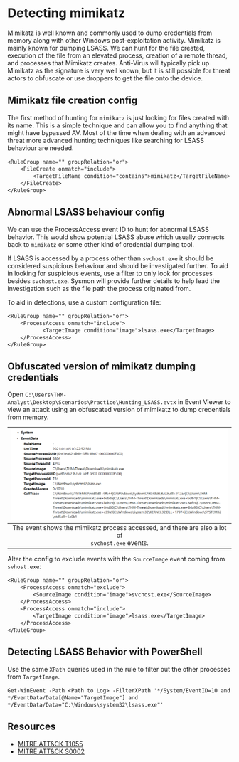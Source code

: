 # Detecting mimikatz

Mimikatz is well known and commonly used to dump credentials from memory along with other Windows post-exploitation 
activity. Mimikatz is mainly known for dumping LSASS. We can hunt for the file created, execution of the file from 
an elevated process, creation of a remote thread, and processes that Mimikatz creates. Anti-Virus will typically 
pick up Mimikatz as the signature is very well known, but it is still possible for threat actors to obfuscate or 
use droppers to get the file onto the device.

## Mimikatz file creation config

The first method of hunting for `mimikatz` is just looking for files created with its name. This is a simple 
technique and can allow you to find anything that might have bypassed AV. Most of the time when dealing with an 
advanced threat more advanced hunting techniques like searching for LSASS behaviour are needed. 

    <RuleGroup name="" groupRelation="or">
        <FileCreate onmatch="include">
            <TargetFileName condition="contains">mimikatz</TargetFileName>
        </FileCreate>
    </RuleGroup>

## Abnormal LSASS behaviour config

We can use the ProcessAccess event ID to hunt for abnormal LSASS behavior. This would show potential LSASS abuse 
which usually connects back to `mimikatz` or some other kind of credential dumping tool. 

If LSASS is accessed by a process other than `svchost.exe` it should be considered suspicious behaviour and should 
be investigated further. To aid in looking for suspicious events, use a filter to only look for processes besides 
`svchost.exe`. Sysmon will provide further details to help lead the investigation such as the file path the process 
originated from. 

To aid in detections, use a custom configuration file:

    <RuleGroup name="" groupRelation="or">
        <ProcessAccess onmatch="include">
               <TargetImage condition="image">lsass.exe</TargetImage>
        </ProcessAccess>
    </RuleGroup>

## Obfuscated version of mimikatz dumping credentials

Open `C:\Users\THM-Analyst\Desktop\Scenarios\Practice\Hunting_LSASS.evtx` in Event Viewer to view an attack using 
an obfuscated version of mimikatz to dump credentials from memory.

| ![Sysmon](../../_static/images/sysmon-mimikatz.png)
|:--:|
| The event shows the mimikatz process accessed, and there are also a lot of <br>`svchost.exe` events. |

Alter the config to exclude events with the `SourceImage` event coming from `svhost.exe`:

    <RuleGroup name="" groupRelation="or">
        <ProcessAccess onmatch="exclude">
            <SourceImage condition="image">svchost.exe</SourceImage>
        </ProcessAccess>
        <ProcessAccess onmatch="include">
            <TargetImage condition="image">lsass.exe</TargetImage>
        </ProcessAccess>
    </RuleGroup>

## Detecting LSASS Behavior with PowerShell

Use the same `XPath` queries used in the rule to filter out the other processes from `TargetImage`. 

    Get-WinEvent -Path <Path to Log> -FilterXPath '*/System/EventID=10 and */EventData/Data[@Name="TargetImage"] and */EventData/Data="C:\Windows\system32\lsass.exe"'

## Resources

* [MITRE ATT&CK T1055](https://attack.mitre.org/techniques/T1055/)
* [MITRE ATT&CK S0002](https://attack.mitre.org/software/S0002/)

